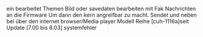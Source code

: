 
ein bearbeitet Themen Bild oder savedaten bearbeiten mit Fak Nachrichten an die Firmware 
Um dann den kern angreifbar zu macht.
Sendet und neben bei über den internet browser/Media player
Modell Reihe [cuh-1116a]seit Update [7.00 bis 8.03] systemfehler 

